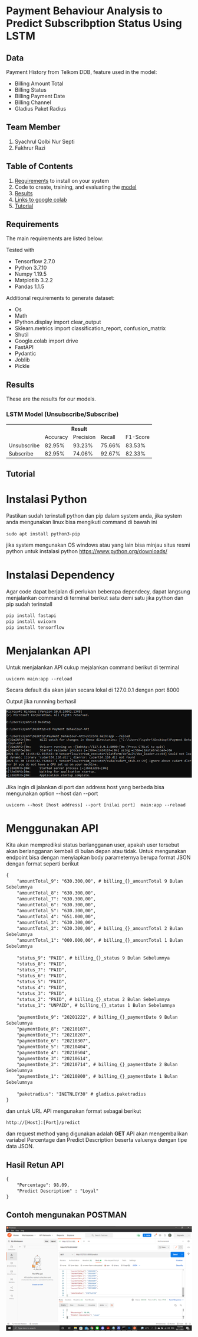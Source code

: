 # Payment Behaviour Analysis to Predict Subscribption Status Using LSTM

## Data
Payment History from Telkom DDB, feature used in the model:
* Billing Amount Total
* Billing Status
* Billing Payment Date
* Billing Channel
* Gladius Paket Radius

## Team Member
1. Syachrul Qolbi Nur Septi
2. Fakhrur Razi

## Table of Contents
1. [Requirements](#requirements) to install on your system
2. Code to create, training, and evaluating the [model](Behaviour_Payment.ipynb)
3. [Results](#results)
4. [Links to google colab](https://colab.research.google.com/drive/17y3vGCJMIQ4a7-We2jWhOlCaDOYyyRSF#scrollTo=NIO8Mq6K9SKQ)
5. [Tutorial](#tutorial)

## Requirements

The main requirements are listed below:

Tested with 
* Tensorflow 2.7.0
* Python 3.7.10
* Numpy 1.19.5
* Matplotlib 3.2.2
* Pandas 1.1.5

Additional requirements to generate dataset:

* Os
* Math
* IPython.display import clear_output
* Sklearn.metrics import classification_report, confusion_matrix
* Shutil
* Google.colab import drive
* FastAPI
* Pydantic
* Joblib
* Pickle


## Results
These are the results for our models.

### LSTM Model (Unsubscribe/Subscribe)
<div class="tg-wrap"><table class="tg">
  <tr>
    <th class="tg-7btt" colspan="6">Result</th>
  </tr>
  <tr>
    <td class="tg-7btt"></td>
    <td class="tg-7btt">Accuracy</td>
    <td class="tg-7btt">Precision</td>
    <td class="tg-7btt">Recall</td>
    <td class="tg-7btt">F1-Score</td>
  </tr>
  <tr>
    <td class="tg-c3ow">Unsubscribe</td>
    <td class="tg-c3ow">82.95%</td>
    <td class="tg-c3ow">93.23%</td>
    <td class="tg-c3ow">75.66%</td>
    <td class="tg-c3ow">83.53%</td>
  </tr>
  <tr>
    <td class="tg-c3ow">Subscribe</td>
    <td class="tg-c3ow">82.95%</td>
    <td class="tg-c3ow">74.06%</td>
    <td class="tg-c3ow">92.67%</td>
    <td class="tg-c3ow">82.33%</td>
  </tr>
</table></div>

## Tutorial
# Instalasi Python

Pastikan sudah terinstall python dan pip dalam system anda, jika system anda mengunakan linux bisa mengikuti command di bawah ini

`
sudo apt install python3-pip
`

jika system mengunakan OS windows atau yang lain bisa minjau situs resmi python untuk instalasi python https://www.python.org/downloads/

# Instalasi Dependency 
Agar code dapat berjalan di perlukan beberapa dependecy, dapat langsung menjalankan command di terminal berikut satu demi satu jika python dan pip sudah terinstall

```
pip install fastapi
pip install uvicorn
pip install tensorflow
```

# Menjalankan API
Untuk menjalankan API cukup mejalankan command berikut di terminal
```
uvicorn main:app --reload
```
Secara default dia akan jalan secara lokal di 127.0.0.1 dengan port 8000 

Output jika runnning berhasil

![image](/Images/Output_Uvicorn.png) 

Jika ingin di jalankan di port dan address host yang berbeda bisa mengunakan option --host dan --port
```
uvicorn --host [host address] --port [nilai port]  main:app --reload 
```

# Menggunakan API
Kita akan memprediksi status berlangganan user, apakah user tersebut akan berlangganan kembali di bulan depan atau tidak. Untuk mengunakan endpoint bisa dengan menyiapkan body parameternya berupa format JSON dengan format seperti berikut

```
{
    "amountTotal_9": "630.300,00", # billing_{}_amountTotal 9 Bulan Sebelumnya
    "amountTotal_8": "630.300,00",
    "amountTotal_7": "630.300,00",
    "amountTotal_6": "630.300,00",
    "amountTotal_5": "630.300,00",
    "amountTotal_4": "651.000,00",
    "amountTotal_3": "630.300,00",
    "amountTotal_2": "630.300,00", # billing_{}_amountTotal 2 Bulan Sebelumnya
    "amountTotal_1": "000.000,00", # billing_{}_amountTotal 1 Bulan Sebelumnya

    "status_9": "PAID", # billing_{}_status 9 Bulan Sebelumnya
    "status_8": "PAID",
    "status_7": "PAID",
    "status_6": "PAID",
    "status_5": "PAID",
    "status_4": "PAID",
    "status_3": "PAID",
    "status_2": "PAID", # billing_{}_status 2 Bulan Sebelumnya
    "status_1": "UNPAID", # billing_{}_status 1 Bulan Sebelumnya

    "paymentDate_9": "20201222", # billing_{}_paymentDate 9 Bulan Sebelumnya
    "paymentDate_8": "20210107", 
    "paymentDate_7": "20210207",
    "paymentDate_6": "20210307",
    "paymentDate_5": "20210404",
    "paymentDate_4": "20210504",
    "paymentDate_3": "20210614",
    "paymentDate_2": "20210714", # billing_{}_paymentDate 2 Bulan Sebelumnya
    "paymentDate_1": "20210800", # billing_{}_paymentDate 1 Bulan Sebelumnya

    "paketradius": "INETNLOY30" # gladius.paketradius
}
```
dan untuk URL API mengunakan format sebagai berikut
```
http://[Host]:[Port]/predict
```
dan request method yang digunakan adalah **GET** 
API akan mengembalikan variabel Percentage dan Predict Description beserta valuenya dengan tipe data JSON.

## Hasil Retun API
```
{
    "Percentage": 98.09,
    "Predict Description" : "Loyal"
}
```
## Contoh mengunakan POSTMAN
![image](/Images/Contoh_Postman.png)

